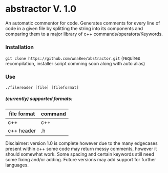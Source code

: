 # abstractor V. 1.0
An automatic commentor for code. Generates comments for every line of code in a given file by splitting the string into its components and comparing them to a major library of c++ commands/operators/Keywords. 

### Installation
`git clone https://github.com/wnaBee/abstractor.git` (requires recompilation, installer script comming soon along with auto alias)

### Use
`./filereader [file] [fileformat]`

##### (currently) supported formats:

|file format| command |
|-----------|---------|
| c++ | c++ |
|c++ header | .h |

Disclaimer: version 1.0 is complete however due to the many edgecases present within c++ some code may return messy comments, however it should somewhat work. Some spacing and certain keywords still need some fixing and/or adding. Future versions may add support for further languages.
